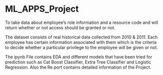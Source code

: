 # ML_APPS_Project


To take data about employee’s role information and a resource code and will return whether or not access should be granted or not.

The dataset consists of real historical data collected from 2010 & 2011. Each employee has certain information associated with them which is the criteria to decide whether a particular privilege to the employee will be given or not. 


The ipynb File contains EDA and different models that have been tried for prediction such as Cat Boost Classifier, Extra Tree Classifier and Logistic Regression.
Also the Re port contains detailed information of the Project. 
